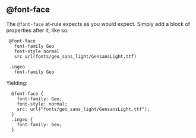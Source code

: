 
## @font-face

 The `@font-face` at-rule expects as you would expect. Simply add a block of properties after it, like so:
 
 
     @font-face
       font-family Geo
       font-style normal
       src url(fonts/geo_sans_light/GensansLight.ttf)

     .ingeo
       font-family Geo

Yielding:


      @font-face {
        font-family: Geo;
        font-style: normal;
        src: url("fonts/geo_sans_light/GensansLight.ttf");
      }
      .ingeo {
        font-family: Geo;
      }

